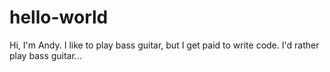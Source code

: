 # hello-world

Hi, I'm Andy.  I like to play bass guitar, but I get paid to write code.  I'd rather play bass guitar...
